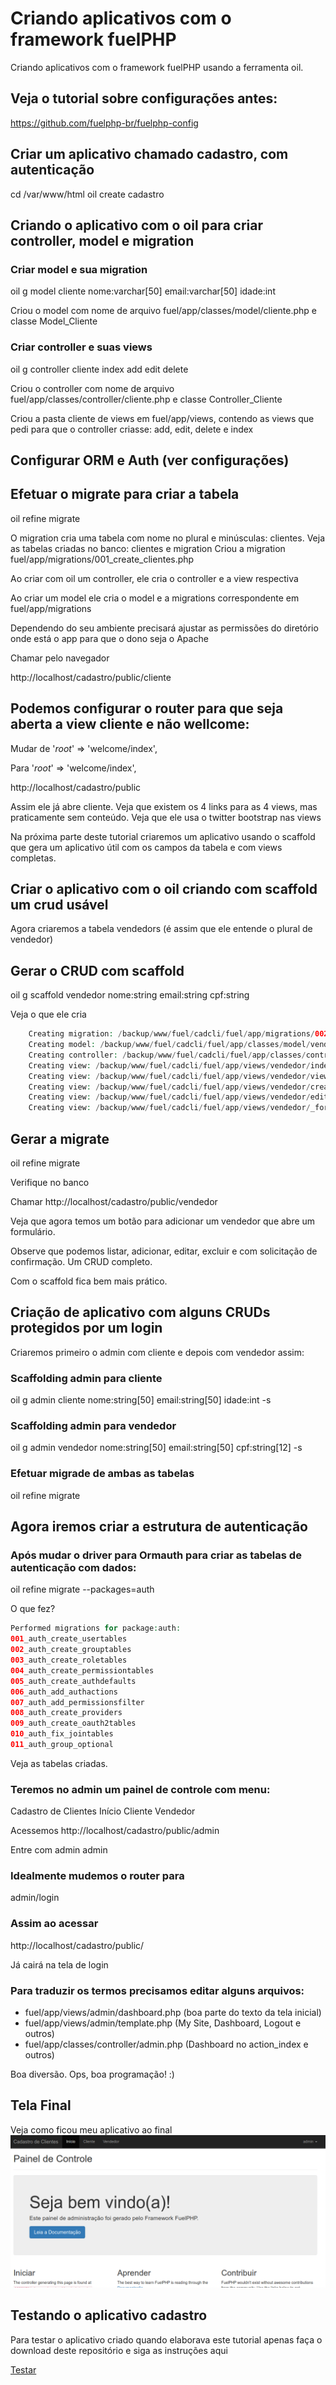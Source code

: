 # Criando aplicativos com o framework fuelPHP

Criando aplicativos com o framework fuelPHP usando a ferramenta oil.

## Veja o tutorial sobre configurações antes:
https://github.com/fuelphp-br/fuelphp-config


## Criar um aplicativo chamado cadastro, com autenticação

cd /var/www/html
oil create cadastro

## Criando o aplicativo com o oil para criar controller, model e migration

### Criar model e sua migration
oil g model cliente nome:varchar[50] email:varchar[50] idade:int

Criou o model com nome de arquivo fuel/app/classes/model/cliente.php e classe Model_Cliente

### Criar controller e suas views
oil g controller cliente index add edit delete

Criou o controller com nome de arquivo fuel/app/classes/controller/cliente.php e classe Controller_Cliente

Criou a pasta cliente de views em fuel/app/views, contendo as views que pedi para que o controller criasse: add, edit, delete e index

## Configurar ORM e Auth (ver configurações)

## Efetuar o migrate para criar a tabela
oil refine migrate

O migration cria uma tabela com nome no plural e minúsculas: clientes. Veja as tabelas criadas no banco: clientes e migration
Criou a migration fuel/app/migrations/001_create_clientes.php

Ao criar com oil um controller, ele cria o controller e a view respectiva

Ao criar um model ele cria o model e a migrations correspondente em fuel/app/migrations

Dependendo do seu ambiente precisará ajustar as permissões do diretório onde está o app para que o dono seja o Apache

Chamar pelo navegador

http://localhost/cadastro/public/cliente

## Podemos configurar o router para que seja aberta a view cliente e não wellcome:

Mudar de 	'_root_' => 'welcome/index',

Para 	'_root_' => 'welcome/index',

http://localhost/cadastro/public

Assim ele já abre cliente. Veja que existem os 4 links para as 4 views, mas praticamente sem conteúdo. Veja que ele usa o twitter bootstrap nas views

Na próxima parte deste tutorial criaremos um aplicativo usando o scaffold que gera um aplicativo útil com os campos da tabela e com views completas.

## Criar o aplicativo com o oil criando com scaffold um crud usável

Agora criaremos a tabela vendedors (é assim que ele entende o plural de vendedor)

## Gerar o CRUD com scaffold
oil g scaffold vendedor nome:string email:string cpf:string

Veja o que ele cria
```php
	Creating migration: /backup/www/fuel/cadcli/fuel/app/migrations/002_create_vendedors.php
	Creating model: /backup/www/fuel/cadcli/fuel/app/classes/model/vendedor.php
	Creating controller: /backup/www/fuel/cadcli/fuel/app/classes/controller/vendedor.php
	Creating view: /backup/www/fuel/cadcli/fuel/app/views/vendedor/index.php
	Creating view: /backup/www/fuel/cadcli/fuel/app/views/vendedor/view.php
	Creating view: /backup/www/fuel/cadcli/fuel/app/views/vendedor/create.php
	Creating view: /backup/www/fuel/cadcli/fuel/app/views/vendedor/edit.php
	Creating view: /backup/www/fuel/cadcli/fuel/app/views/vendedor/_form.php
```

## Gerar a migrate
oil refine migrate

Verifique no banco

Chamar
http://localhost/cadastro/public/vendedor

Veja que agora temos um botão para adicionar um vendedor que abre um formulário.

Observe que podemos listar, adicionar, editar, excluir e com solicitação de confirmação. Um CRUD completo.

Com o scaffold fica bem mais prático.

## Criação de aplicativo com alguns CRUDs protegidos por um login

Criaremos primeiro o admin com cliente e depois com vendedor assim:

### Scaffolding admin para cliente
oil g admin cliente nome:string[50] email:string[50] idade:int -s

### Scaffolding admin para vendedor
oil g admin vendedor nome:string[50] email:string[50] cpf:string[12] -s

### Efetuar migrade de ambas as tabelas
oil refine migrate

## Agora iremos criar a estrutura de autenticação

### Após mudar o driver para Ormauth para criar as tabelas de autenticação com dados:
oil refine migrate --packages=auth

O que fez?
```php
Performed migrations for package:auth:
001_auth_create_usertables
002_auth_create_grouptables
003_auth_create_roletables
004_auth_create_permissiontables
005_auth_create_authdefaults
006_auth_add_authactions
007_auth_add_permissionsfilter
008_auth_create_providers
009_auth_create_oauth2tables
010_auth_fix_jointables
011_auth_group_optional
```
Veja as tabelas criadas.

### Teremos no admin um painel de controle com menu:
Cadastro de Clientes Início Cliente Vendedor

Acessemos
http://localhost/cadastro/public/admin

Entre com
admin
admin

### Idealmente mudemos o router para
admin/login

### Assim ao acessar
http://localhost/cadastro/public/

Já cairá na tela de login

### Para traduzir os termos precisamos editar alguns arquivos:
- fuel/app/views/admin/dashboard.php (boa parte do texto da tela inicial)
- fuel/app/views/admin/template.php (My Site, Dashboard, Logout e outros)
- fuel/app/classes/controller/admin.php (Dashboard no action_index e outros)

Boa diversão. Ops, boa programação! :)

## Tela Final

Veja como ficou meu aplicativo ao final
![Aplicativo](https://github.com/fuelphp-br/fuelphp-apps/blob/master/fueltelainicial.png)


## Testando o aplicativo cadastro

Para testar o aplicativo criado quando elaborava este tutorial apenas faça o download deste repositório e siga as instruções aqui

[Testar](https://github.com/fuelphp-br/fuelphp-apps/blob/master/TESTAR.md)
